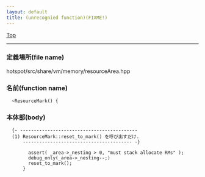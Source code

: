 ```yaml
---
layout: default
title: (unrecognied function)(FIXME!)
---
```

[Top](../index.html)

--- 
### 定義場所(file name)
hotspot/src/share/vm/memory/resourceArea.hpp

### 名前(function name)
```
  ~ResourceMark() {
```

### 本体部(body)
```
  {- -------------------------------------------
  (1) ResourceMark::reset_to_mark() を呼び出すだけ.
      ---------------------------------------- -}

	    assert( _area->_nesting > 0, "must stack allocate RMs" );
	    debug_only(_area->_nesting--;)
	    reset_to_mark();
	  }
	
```


